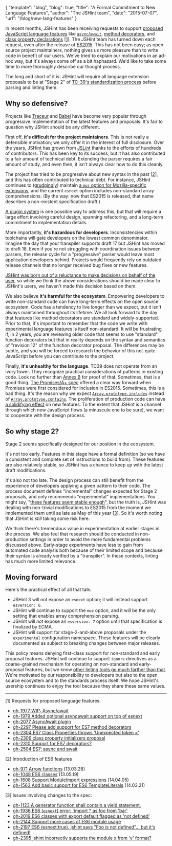 {
  "template": "blog",
  "blog": true,
  "title": "A Formal Commitment to New Language Features",
  "author": "The JSHint team",
  "date": "2015-07-07",
  "url": "/blog/new-lang-features"
}

In recent months, JSHint has been receiving requests to support [proposed
JavaScript language features](https://github.com/tc39/ecma262) like
[`async`/`await`](https://github.com/tc39/ecmascript-asyncawait), [method
decorators](https://github.com/wycats/javascript-decorators), and [class
property declarations](https://gist.github.com/jeffmo/054df782c05639da2adb)
[[1](#ref-1)]. The JSHint team has turned down each request, even after the
release of [ES2015](http://www.ecma-international.org/ecma-262/6.0/). This has
not been easy; as open source project maintainers, nothing gives us more
pleasure than to write code in benefit of our users. We've tried to explain our
motivations in an ad-hoc way, but it's always come off as a bit haphazard. We'd
like to take some time to more thoroughly describe our thought process.

The long and short of it is: JSHint will require all language extension
proposals to be at "Stage 2" of [TC-39's standardization
process](https://docs.google.com/document/d/1QbEE0BsO4lvl7NFTn5WXWeiEIBfaVUF7Dk0hpPpPDzU/edit?pli=1)
before parsing and linting them.

## Why so defensive?

Projects like [Traceur](https://github.com/google/traceur-compiler) and
[Babel](http://babeljs.io/) have become very popular through progressive
implementation of the latest features and proposals. It's fair to question why
JSHint should be any different.

First off, **it's difficult for the project maintainers**. This is not really a
defensible motivation; we only offer it in the interest of full disclosure.
Over the years, JSHint has grown from [JSLint](http://jslint.com/) thanks to
the efforts of hundreds of contributors.  This has been key to its success, but
it has also contributed to a fair amount of technical debt. Extending the
parser requires a fair amount of study, and even then, it isn't always clear
how to do this cleanly.

The project has tried to be progressive about new syntax in the past
[[2](#ref-2)], and this has often contributed to technical debt. For instance,
JSHint continues to
([grudgingly](https://github.com/jshint/jshint/pull/2519#issuecomment-118409190))
maintain [a `moz` option for Mozilla-specific
extensions](https://github.com/jshint/jshint/blob/e32e17b97289e4bb5a53116ffc3a979356792088/src/options.js#L466-L476),
and the current `esnext` option includes non-standard array comprehensions. (By
the way: now that ES2015 is released, that name describes a non-existent
specification draft.)

[A plugin system](https://github.com/jshint/jshint/issues/2079) is one possible
way to address this, but that will require a large effort involving careful
design, spanning refactoring, and a long-term commitment to implementation
details.

More importantly, **it's hazardous for developers**. Inconsistencies within
toolchains will gate developers on the lowest common denominator. Imagine the
day that your transpiler supports draft 17 but JSHint has moved to draft 18.
Even if you're not struggling with coordination issues between parsers, the
release cycle for a "progressive" parser would leave most application
developers behind. Projects would frequently rely on outdated release channels
that no longer received bug fixes or new features.

[JSHint was born out of a reluctance to make decisions on behalf of the
user](https://medium.com/@valueof/why-i-forked-jslint-to-jshint-73a72fd3612),
so while we think the above considerations should be made clear to JSHint's
users, we haven't made this decision based on them.

We also believe **it's harmful for the ecosystem**. Empowering developers to
write non-standard code can have long-term effects on the open source
ecosystem. Code has a tendency to live longer than we expect, but it isn't
always maintained throughout its lifetime. We all look forward to the day that
features like method decorators are standard and widely-supported. Prior to
that, it's important to remember that the code we write with experimental
language features is itself non-standard. It will be frustrating if, in 2
years, you are reviewing older code that seems to use "standard" function
decorators but that in reality depends on the syntax and semantics of "revision
12" of the function decorator proposal. The differences may be subtle, and you
will be forced to research the behavior of this not-quite-JavaScript before you
can contribute to the project.

Finally, **it's unhealthy for the language**. TC39 does not operate from an
ivory tower. They recognize practical considerations of patterns in existing
code.  Look no further than [Annex
B](http://www.ecma-international.org/ecma-262/6.0/#sec-additional-ecmascript-features-for-web-browsers)
for proof of that. Sometimes, that is a good thing. [The Promises/A+
spec](https://promisesaplus.com/) offered a clear way forward when Promises
were first considered for inclusion in ES2015. Sometimes, this is a bad thing.
It's the reason why we expect
[`Array.prototype.includes`](https://github.com/tc39/Array.prototype.includes/)
instead of
[`Array.prototype.contains`](https://esdiscuss.org/topic/having-a-non-enumerable-array-prototype-contains-may-not-be-web-compatible).
The proliferation of production code can have [a solidifying
effect](https://medium.com/@morrissinger/the-rise-of-the-bully-pulpit-in-the-evolution-of-javascript-94fb394d3b69)
on new features. To the extent that JSHint is a channel through which new
JavaScript flows (a minuscule one to be sure), we want to cooperate with the
design process.

## So why stage 2?

Stage 2 seems specifically designed for our position in the ecosystem.

It's not too early. Features in this stage have a formal definition (so we have
a consistent and complete set of instructions to build from). These features
are also relatively stable, so JSHint has a chance to keep up with the latest
draft modifications.

It's also not too late. The design process can still benefit from the
experience of developers applying a given pattern to their code. The process
document defines "incremental" changes expected for Stage 2 proposals, and only
recommends "experimental" implementations. You might say, "[these features seem
stable enough](https://bugzilla.mozilla.org/show_bug.cgi?id=258974#c22)", but
the truth is, JSHint was dealing with non-trivial modifications to ES2015 from
the moment we implemented them until as late as May of this year [[3](#ref-3)].
So it's worth noting that JSHint is *still* taking some risk here.

We think there's tremendous value in experimentation at earlier stages in the
process. We also feel that research should be conducted in non-production
settings in order to avoid the more fundamental problems discussed above.
Early-stage experiments have less to gain from automated code analysis both
because of their limited scope and because their syntax is already verified by
a "transpiler". In these contexts, linting has much more limited relevance.

##  Moving forward

Here's the practical effect of all that talk:

- JSHint 3 will not expose an `esnext` option; it will instead support
  `esversion: 6`.
- JSHint will continue to support the `moz` option, and it will be the only
  setting that enables array comprehension parsing.
- JSHint will *not* expose an `esversion: 7` option until that specification is
  finalized by ECMA.
- JSHint will support for stage-2-and-above proposals under the `experimental`
  configuration namespace. These features will be clearly documented as subject
  to breaking changes between major releases.

This policy means denying first-class support for non-standard and early
proposal features. JSHint will continue to support `ignore` directives as a
coarse-grained mechanism for operating on non-standard and early-proposal
features, but we know [other linting tools go much farther than
that](https://github.com/babel/babel-eslint). We're motivated by our
responsibility to developers but also to the open source ecosystem and to the
standards process itself. We hope JSHint's usership continues to enjoy the tool
because they share these same values.

---

<span id="ref-1">
[1] Requests for proposed language features:

- [gh-1977 WIP: Async/await](https://github.com/jshint/jshint/pull/1977)
- [gh-1979 Added optional asyncawait support on top of
  esnext](https://github.com/jshint/jshint/pull/1979)
- [gh-2077 AsyncAwait plugin](https://github.com/jshint/jshint/pull/2077)
- [gh-2297 Please add support for ES7 method
  decorators](https://github.com/jshint/jshint/issues/2297)
- [gh-2304 ES7 Class Properties throws 'Unexpected token
  ='](https://github.com/jshint/jshint/issues/2304)
- [gh-2309 class property initializers
  proposal](https://github.com/jshint/jshint/issues/2309)
- [gh-2310 Support for ES7
  decorators?](https://github.com/jshint/jshint/issues/2310)
- [gh-2504 ES7: async and await](https://github.com/jshint/jshint/issues/2504)

</span>

<span id="ref-2">
[2] Introduction of ES6 features

- [gh-971 Arrow functions](https://github.com/jshint/jshint/pull/971) (13.03.28)
- [gh-1048 ES6 classes](https://github.com/jshint/jshint/pull/1048) (13.05.19)
- [gh-1608 Support ModuleImport
  expressions](https://github.com/jshint/jshint/pull/1608) (14.04.05)
- [gh-1563 Add basic support for ES6
  TemplateLiterals](https://github.com/jshint/jshint/pull/1563) (14.03.21)

</span>

<span id="ref-3">
[3] Issues involving changes to the spec:

- [gh-1123 A generator function shall contain a yield
  statement.](https://github.com/jshint/jshint/issues/1123)
- [gh-1936 ES6 (`esnext`) error: `import * as foo from
  'bar'](https://github.com/jshint/jshint/issues/1936)
- [gh-2019 ES6 classes with export default flagged as 'not
  defined'](https://github.com/jshint/jshint/issues/2019)
- [gh-2144 Support more cases of ES6 module
  usage](https://github.com/jshint/jshint/pull/2144)
- [gh-2197 ES6 (esnext:true), jshint says "Foo is not defined"... but it's
  defined!](https://github.com/jshint/jshint/issues/2197)
- [gh-2395 jshint incorrectly supports the module x from 'y'
  format?](https://github.com/jshint/jshint/issues/2395)

</span>
